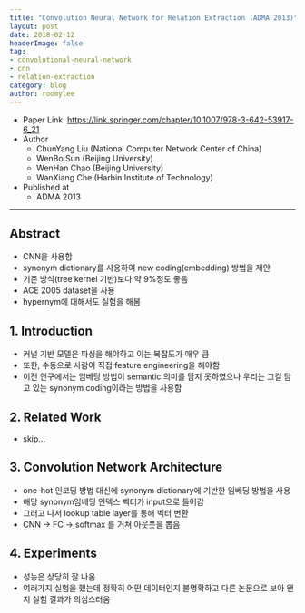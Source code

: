 ```yaml
---
title: "Convolution Neural Network for Relation Extraction (ADMA 2013)"
layout: post
date: 2018-02-12
headerImage: false
tag:
- convolutional-neural-network
- cnn
- relation-extraction
category: blog
author: roomylee
---
```


- Paper Link: <https://link.springer.com/chapter/10.1007/978-3-642-53917-6_21>
- Author
  - ChunYang Liu (National Computer Network Center of China)
  - WenBo Sun (Beijing University)
  - WenHan Chao (Beijing University)
  - WanXiang Che (Harbin Institute of Technology)
- Published at
  - ADMA 2013

---

## Abstract

- CNN을 사용함
- synonym dictionary를 사용하여 new coding(embedding) 방법을 제안
- 기존 방식(tree kernel 기반)보다 약 9%정도 좋음
- ACE 2005 dataset을 사용
- hypernym에 대해서도 실험을 해봄

## 1. Introduction

- 커널 기반 모델은 파싱을 해야하고 이는 복잡도가 매우 큼
- 또한, 수동으로 사람이 직접 feature engineering을 해야함
- 이전 연구에서는 임베딩 방법이 semantic 의미를 담지 못하였으나 우리는 그걸 담고 있는 synonym coding이라는 방법을 사용함

## 2. Related Work

- skip...

## 3. Convolution Network Architecture

- one-hot 인코딩 방법 대신에 synonym dictionary에 기반한 임베딩 방법을 사용
- 해당 synonym임베딩 인덱스 벡터가 input으로 들어감
- 그러고 나서 lookup table layer를 통해 벡터 변환
- CNN -> FC -> softmax 를 거쳐 아웃풋을 뽑음

## 4. Experiments

- 성능은 상당히 잘 나옴
- 여러가지 실험을 했는데 정확히 어떤 데이터인지 불명확하고 다른 논문으로 보아 왠지 실험 결과가 의심스러움
